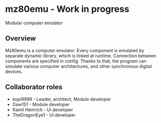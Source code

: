 # mz80emu - Work in progress

Modular computer emulator

## Overview

Mz80emu is a computer emulator. Every component is emulated by separate dynamic library, which is linked at runtime. Connection between components are specified in config. Thanks to that, the program can simulate various computer architectures, and other synchronous digital devices.

## Collaborator roles

- kopi9999 - Leader, architect, Module developer
- Daw151 - Module developer
- Kamil Heinrich - Ui developer
- TheDragonEye1 - Ui developer